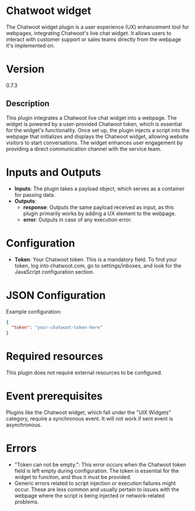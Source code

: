 # Chatwoot widget

The Chatwoot widget plugin is a user experience (UX) enhancement tool for webpages, integrating Chatwoot's live chat
widget. It allows users to interact with customer support or sales teams directly from the webpage it's implemented on.

# Version

0.7.3

## Description

This plugin integrates a Chatwoot live chat widget into a webpage. The widget is powered by a user-provided Chatwoot
token, which is essential for the widget's functionality. Once set up, the plugin injects a script into the webpage that
initializes and displays the Chatwoot widget, allowing website visitors to start conversations. The widget enhances user
engagement by providing a direct communication channel with the service team.

# Inputs and Outputs

- __Inputs__: The plugin takes a payload object, which serves as a container for passing data.
- __Outputs__:
    - __response__: Outputs the same payload received as input, as this plugin primarily works by adding a UX element to
      the webpage.
    - __error__: Outputs in case of any execution error.

# Configuration

- __Token__: Your Chatwoot token. This is a mandatory field. To find your token, log into chatwoot.com, go to
  settings/inboxes, and look for the JavaScript configuration section.

# JSON Configuration

Example configuration:

```json
{
  "token": "your-chatwoot-token-here"
}
```

# Required resources

This plugin does not require external resources to be configured.

# Event prerequisites

Plugins like the Chatwoot widget, which fall under the "UIX Widgets" category, require a synchronous event. It will not
work if sent event is asynchronous.

# Errors

- "Token can not be empty.": This error occurs when the Chatwoot token field is left empty during configuration. The
  token is essential for the widget to function, and thus it must be provided.
- Generic errors related to script injection or execution failures might occur. These are less common and usually
  pertain to issues with the webpage where the script is being injected or network-related problems.